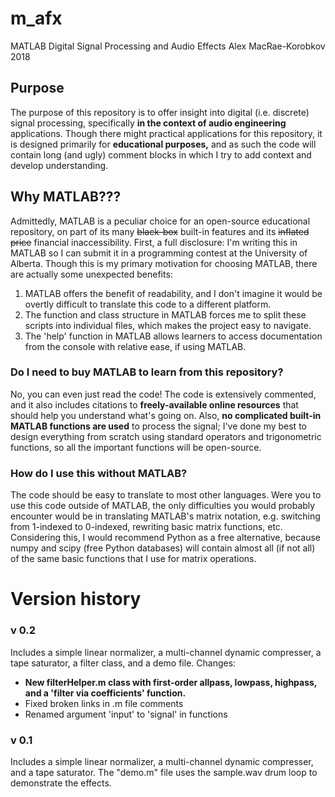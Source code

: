 # m_afx
MATLAB Digital Signal Processing and Audio Effects
Alex MacRae-Korobkov 2018

## Purpose
The purpose of this repository is to offer insight into digital (i.e. discrete) signal processing, specifically **in the context of audio engineering** applications. Though there might practical applications for this repository, it is designed primarily for **educational purposes,** and as such the code will contain long (and ugly) comment blocks in which I try to add context and develop understanding.

## Why MATLAB???
Admittedly, MATLAB is a peculiar choice for an open-source educational repository, on part of its many ~~black-box~~ built-in features and its ~~inflated price~~ financial inaccessibility. First, a full disclosure: I'm writing this in MATLAB so I can submit it in a programming contest at the University of Alberta. Though this is my primary motivation for choosing MATLAB, there are actually some unexpected benefits: 
1. MATLAB offers the benefit of readability, and I don't imagine it would be overtly difficult to translate this code to a different platform.
2. The function and class structure in MATLAB forces me to split these scripts into individual files, which makes the project easy to navigate.
3. The 'help' function in MATLAB allows learners to access documentation from the console with relative ease, if using MATLAB.

### Do I need to buy MATLAB to learn from this repository?
No, you can even just read the code! The code is extensively commented, and it also includes citations to **freely-available online resources** that should help you understand what's going on. Also, **no complicated built-in MATLAB functions are used** to process the signal; I've done my best to design everything from scratch using standard operators and trigonometric functions, so all the important functions will be open-source. 

### How do I use this without MATLAB?
The code should be easy to translate to most other languages. Were you to use this code outside of MATLAB, the only difficulties you would probably encounter would be in translating MATLAB's matrix notation, e.g. switching from 1-indexed to 0-indexed, rewriting basic matrix functions, etc. Considering this, I would recommend Python as a free alternative, because numpy and scipy (free Python databases) will contain almost all (if not all) of the same basic functions that I use for matrix operations. 

# Version history
### v 0.2 
Includes a simple linear normalizer, a multi-channel dynamic compresser, a tape saturator, a filter class, and a demo file.
Changes:
- **New filterHelper.m class with first-order allpass, lowpass, highpass, and a 'filter via coefficients' function.**
- Fixed broken links in .m file comments
- Renamed argument 'input' to 'signal' in functions 

### v 0.1
Includes a simple linear normalizer, a multi-channel dynamic compresser, and a tape saturator. The "demo.m" file uses the sample.wav drum loop to demonstrate the effects. 